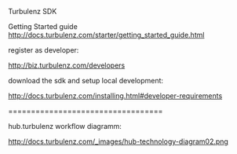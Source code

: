 Turbulenz SDK

Getting Started guide 
http://docs.turbulenz.com/starter/getting_started_guide.html


register as developer:

http://biz.turbulenz.com/developers

download the sdk and setup local development:

http://docs.turbulenz.com/installing.html#developer-requirements




==================================


hub.turbulenz workflow diagramm:

http://docs.turbulenz.com/_images/hub-technology-diagram02.png
